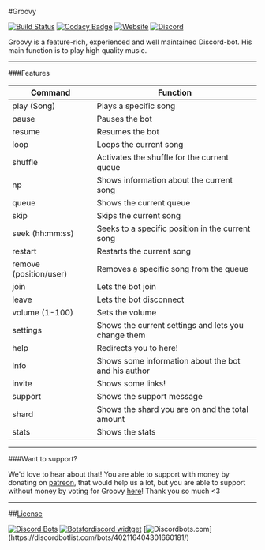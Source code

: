 #Groovy

[![Build Status](https://travis-ci.org/Rxsto/Groovy.svg?branch=rewrite)](https://travis-ci.org/Rxsto/Groovy)
[![Codacy Badge](https://api.codacy.com/project/badge/Grade/99c34ae6ce2343649c246db82a50ea19)](https://www.codacy.com/app/Rxsto/Groovy?utm_source=github.com&amp;utm_medium=referral&amp;utm_content=Rxsto/Groovy&amp;utm_campaign=Badge_Grade)
[![Website](https://img.shields.io/website-up-down-green-red/http/shields.io.svg?label=groovybot.gq)](https://groovybot.gq)
[![Discord](https://img.shields.io/discord/403882830225997825.svg)](https://discord.gg/5s5TsW2)

Groovy is a feature-rich, experienced and well maintained Discord-bot. His main function is to play high quality music.

---

###Features

<table>
    <thead>
        <tr>
        <th>Command</th>
        <th>Function</th>
        </tr>
    </thead>
    <tbody>
        <tr>
        <td>play (Song)</td>
        <td>Plays a specific song</td>
        </tr>
        <tr>
        <td>pause</td>
        <td>Pauses the bot</td>
        </tr>
        <tr>
        <td>resume</td>
        <td>Resumes the bot</td>
        </tr>
        <tr>
        <td>loop</td>
        <td>Loops the current song</td>
        </tr>
        <tr>
        <td>shuffle</td>
        <td>Activates the shuffle for the current queue</td>
        </tr>
        <tr>
        <td>np</td>
        <td>Shows information about the current song</td>
        </tr>
        <tr>
        <td>queue</td>
        <td>Shows the current queue</td>
        </tr>
        <tr>
        <td>skip</td>
        <td>Skips the current song</td>
        </tr>
        <tr>
        <td>seek (hh:mm:ss)</td>
        <td>Seeks to a specific position in the current song</td>
        </tr>
        <tr>
        <td>restart</td>
        <td>Restarts the current song</td>
        </tr>
        <tr>
        <td>remove (position/user)</td>
        <td>Removes a specific song from the queue</td>
        </tr>
        <tr>
        <td>join</td>
        <td>Lets the bot join</td>
        </tr>
        <tr>
        <td>leave</td>
        <td>Lets the bot disconnect</td>
        </tr>
        <tr>
        <td>volume (1-100)</td>
        <td>Sets the volume</td>
        </tr>
        <tr>
        <td>settings</td>
        <td>Shows the current settings and lets you change them</td>
        </tr>
        <tr>
        <td>help</td>
        <td>Redirects you to here!</td>
        </tr>
        <tr>
        <td>info</td>
        <td>Shows some information about the bot and his author</td>
        </tr>
        <tr>
        <td>invite</td>
        <td>Shows some links!</td>
        </tr>
        <tr>
        <td>support</td>
        <td>Shows the support message</td>
        </tr>
        <tr>
        <td>shard</td>
        <td>Shows the shard you are on and the total amount</td>
        </tr>
        <tr>
        <td>stats</td>
        <td>Shows the stats</td>
        </tr>
    </tbody>
</table>

---

###Want to support?

We'd love to hear about that! You are able to support with money by donating on [patreon](https://patreon.com/rxsto), that would help us a lot, but you are able to support without money by voting for Groovy [here](https://groovybot.gq/vote)! Thank you so much <3

---

##[License](LICENSE)

[![Discord Bots](https://discordbots.org/api/widget/status/402116404301660181.svg?noavatar=true)](https://discordbots.org/bot/402116404301660181)
[![Botsfordiscord widtget](https://botsfordiscord.com/api/v1/bots/402116404301660181/embed)](https://botsfordiscord.com/bot/402116404301660181)
[![Discordbots.com](https://discordbotlist.com/bots/402116404301660181/widget")](https://discordbotlist.com/bots/402116404301660181/) 

